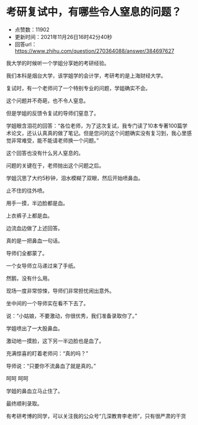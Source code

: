 # 考研复试中，有哪些令人窒息的问题？
- 点赞数：11902
- 更新时间：2021年11月26日16时42分40秒
- 回答url：https://www.zhihu.com/question/270364088/answer/384697627
<body>
 <p data-pid="vDW-H6hB">我大学的时候听一个学姐分享她的考研经验。</p>
 <p data-pid="rgQ2qoZG">我们本科是烟台大学，该学姐学的会计学，考研考的是上海财经大学。</p>
 <p data-pid="f3X9OLDu">复试时，有一个老师问了一个特别专业的问题，学姐确实不会。</p>
 <p data-pid="bfFbGKK9">这个问题并不奇葩，也不令人窒息。</p>
 <p data-pid="8VBKZC0N">但是学姐的反馈令复试的导师们窒息了。</p>
 <p data-pid="TR3TZOSb">学姐眼含泪花的回答：“各位老师，为了这次复试，我专门读了10本专著100篇学术论文，还认认真真的做了笔记。但是您问的这个问题确实没有复习到，我心里感觉非常难受，能不能请老师换一个问题。”</p>
 <p data-pid="FulN9ukI">这个回答也没有什么另人窒息的。</p>
 <p data-pid="orKdGFXc">问题的关键在于，老师抛出这个问题之后。</p>
 <p data-pid="mzW_-Ywc">学姐沉思了大约5秒钟，泪水模糊了双眼，然后开始喷鼻血。</p>
 <p data-pid="8HDYBpvD">止不住的往外喷。</p>
 <p data-pid="Dra08rLc">用手一摸，半边脸都是血。</p>
 <p data-pid="Jt5Okx_3">上衣裤子上都是血。</p>
 <p data-pid="FJCz-a6M">边流血边做了上述回答。</p>
 <p data-pid="RtalTqUp">真的是一把鼻血一句话。</p>
 <p data-pid="3OLZzJDK">导师们全都蒙了。</p>
 <p data-pid="TCh3pwOk">一个女导师立马递过来了手纸。</p>
 <p data-pid="tLdg-nRd">然鹅，没有什么用。</p>
 <p data-pid="qQL5n85i">现场一度非常惊悚，导师们非常担忧闹出意外。</p>
 <p data-pid="4F99RSfi">坐中间的一个导师实在看不下去了。</p>
 <p data-pid="1WrPytGv">说：“小姑娘，不要激动，你很优秀，我们准备录取你了。”</p>
 <p data-pid="ljPdG5b0">学姐喷出了一大股鼻血。</p>
 <p data-pid="icnJYtLY">激动地一摸脸，这下另一半边脸也是血了。</p>
 <p data-pid="kRa9IC90">充满惊喜的盯着老师问：“真的吗？”</p>
 <p data-pid="9IMGVr2F">导师说：“只要你不流鼻血了就是真的。”</p>
 <p data-pid="_7UYlj_f">呵呵 呵呵</p>
 <p data-pid="sblXMKsB">学姐的鼻血立马止住了。</p>
 <p data-pid="JYEJdKfE">最终顺利录取。</p>
 <p data-pid="gsHYfidJ">有考研考博的同学，可以关注我的公众号“几深教育李老师”，只有很严肃的干货</p>
</body>